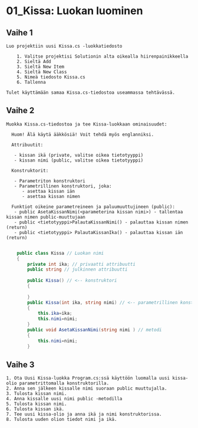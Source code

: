 # 01_Kissa: Luokan luominen

## Vaihe 1 

	Luo projektiin uusi Kissa.cs -luokkatiedosto 

		1. Valitse projektisi Solutionin alta oikealla hiirenpainikkeella 
		2. Sieltä Add 
		3. Sieltä New Item 
		4. Sieltä New Class  
		5. Nimeä tiedosto Kissa.cs 
		6. Tallenna 
		
	Tulet käyttämään samaa Kissa.cs-tiedostoa useammassa tehtävässä. 


## Vaihe 2 

	Muokka Kissa.cs-tiedostoa ja tee Kissa-luokkaan ominaisuudet: 

      Huom! Älä käytä ääkkösiä! Voit tehdä myös englanniksi. 

      Attribuutit: 

       - kissan ikä (private, valitse oikea tietotyyppi) 
       - kissan nimi (public, valitse oikea tietotyyppi) 

      Konstruktorit: 

       - Parametriton konstruktori 
       - Parametrillinen konstruktori, joka: 
          - asettaa kissan iän 
          - asettaa kissan nimen 

      Funktiot oikeine parametreineen ja paluumuuttujineen (public): 
       - public AsetaKissanNimi(<parameterina kissan nimi>) - tallentaa kissan nimen public-muuttujaan 
       - public <tietotyyppi>PalautaKissanNimi() - palauttaa kissan nimen (return)
       - public <tietotyyppi> PalautaKissanIka() - palauttaa kissan iän (return)


```c#

	public class Kissa // Luokan nimi
	{
		private int ika; // privaatti attribuutti
		public string // julkinnen attribuutti
		
		public Kissa() // <-- konstruktori
		{
		
		}
		public Kissa(int ika, string nimi) // <-- parametrillinen konstruktori
		{
			this.ika=ika;
			this.nimi=nimi;
		}
		public void AsetaKissanNimi(string nimi ) // metodi
		{
			this.nimi=nimi;
		}
```
## Vaihe 3 

	1. Ota Uusi Kissa-luokka Program.cs:ssä käyttöön luomalla uusi kissa-olio parametrittomalla konstruktorilla. 
	2. Anna sen jälkeen kissalle nimi suoraan public muuttujalla. 
	3. Tulosta kissan nimi. 
	4. Anna kissalle uusi nimi public -metodilla 
	5. Tulosta kissan nimi. 
	6. Tulosta kissan ikä. 
	7. Tee uusi kissa-olio ja anna ikä ja nimi konstruktorissa. 
	8. Tulosta uuden olion tiedot nimi ja ikä. 

